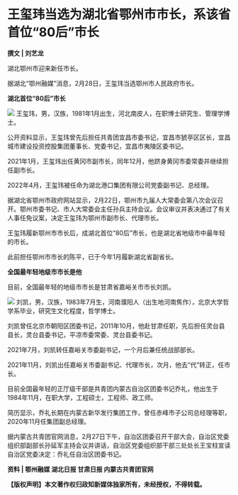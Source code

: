 # 王玺玮当选为湖北省鄂州市市长，系该省首位“80后”市长

**撰文 | 刘艺龙**

湖北鄂州市迎来新任市长。

据湖北“鄂州融媒”消息，2月28日，王玺玮当选鄂州市人民政府市长。

**湖北首位“80后”市长**

![](https://inews.gtimg.com/news_bt/Ou8noq09Y6y6sazTMWy9L2PUx2B_VguPQoEFBsYNKG3pwAA/1000)
王玺玮，男，汉族，1981年1月出生，河北南皮人，在职博士研究生、管理学博士。

公开资料显示，王玺玮曾先后担任共青团宜昌市委书记，宜昌市猇亭区区长，宜昌城市建设投资控股集团董事长、党委书记，宜昌市夷陵区委书记。

2021年1月，王玺玮出任黄冈市副市长，同年12月，他跻身黄冈市委常委并继续担任副市长。

2022年4月，王玺玮被任命为湖北港口集团有限公司党委副书记、总经理。

据湖北省鄂州市政府网站显示，2月22日，鄂州市九届人大常委会第八次会议召开。鄂州市委书记、市人大常委会主任孙兵主持会议。会议审议并表决通过了有关人事任免议案，决定王玺玮为鄂州市副市长、代理市长。

王玺玮履新鄂州市市长后，成湖北首位“80后”市长，也是湖北省地级市中最年轻的市长。

此前担任鄂州市市长的陈平，已于今年1月履新湖北省副省长。

**全国最年轻地级市市长是他**

目前，全国最年轻的地级市市长是甘肃省嘉峪关市市长刘凯。

![](https://inews.gtimg.com/news_bt/OqHcQ8K6AmgIMMOulAwS5_YV5oJoRWJm4M4bm9j7jmq58AA/1000)
刘凯，男，汉族，1983年7月生，河南濮阳人（出生地河南焦作），北京大学哲学系毕业，研究生文化程度，哲学博士。

刘凯曾任北京市朝阳区团委书记，2011年10月，他赴甘肃任职，先后担任灵台县县长，灵台县委书记，平凉市委常委、灵台县委书记。

2021年7月，刘凯转任嘉峪关市委副书记，一个月后兼任统战部部长。

2021年11月，刘凯出任嘉峪关市委副书记、代理市长，次月，他去“代”转正，任市长。

目前全国最年轻的正厅级干部是共青团内蒙古自治区团委书记乔礼，他出生于1984年11月，在职大学，工程硕士，工程师、政工师。

简历显示，乔礼长期在内蒙古新华发行集团工作，曾任赤峰市子公司总经理等职，2020年11月任集团副总经理。

据内蒙古共青团官网消息，2月27日下午，自治区团委召开干部大会，自治区党委组织部副部长孙延军主持会议并讲话，自治区党委组织部干部三处处长王宝柱宣读自治区党委决定：乔礼任自治区团委书记。

**资料 | 鄂州融媒 湖北日报 甘肃日报 内蒙古共青团官网**

**【版权声明】本文著作权归政知新媒体独家所有，未经授权，不得转载。**

